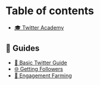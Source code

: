 # Table of contents

* [🎓 Twitter Academy](README.md)

## 📖 Guides

* [📑 Basic Twitter Guide](guides/basic-twitter-guide.md)
* [🌐 Getting Followers](guides/getting-followers.md)
* [🚜 Engagement Farming](guides/engagement-farming.md)
